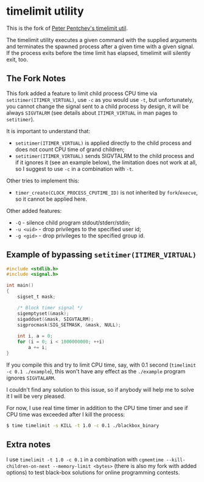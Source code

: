 timelimit utility
=================

This is the fork of [Peter Pentchev's timelimit util](http://devel.ringlet.net/sysutils/timelimit/).

The timelimit utility executes a given command with the supplied arguments and terminates the
spawned process after a given time with a given signal. If the process exits before the time
limit has elapsed, timelimit will silently exit, too.

The Fork Notes
--------------

This fork added a feature to limit child process CPU time via `setitimer(ITIMER_VIRTUAL)`, use `-c`
as you would use `-t`, but unfortunately, you cannot change the signal sent to a child process by
design, it will be always `SIGVTALRM` (see details about `ITIMER_VIRTUAL` in man pages to
`setitimer`).

It is important to understand that:

* `setitimer(ITIMER_VIRTUAL)` is applied directly to the child process and does not count CPU
time of grand children;
* `setitimer(ITIMER_VIRTUAL)` sends SIGVTALRM to the child process and if it ignores it (see an
example below), the limitation does not work at all, so I suggest to use `-c` in a combination
with `-t`.


Other tries to implement this:

* `timer_create(CLOCK_PROCESS_CPUTIME_ID)` is not inherited by `fork`/`execve`, so it cannot be
applied here.

Other added features:

* `-Q` - silence child program stdout/stderr/stdin;
* `-u <uid>` - drop privileges to the specified user id;
* `-g <gid>` - drop privileges to the specified group id.


Example of bypassing `setitimer(ITIMER_VIRTUAL)`
------------------------------------------------

```c
#include <stdlib.h>
#include <signal.h>

int main()
{
    sigset_t mask;

    /* Block timer signal */
    sigemptyset(&mask);
    sigaddset(&mask, SIGVTALRM);
    sigprocmask(SIG_SETMASK, &mask, NULL);
   
    int i, a = 0;
    for (i = 0; i < 1000000000; ++i)
        a += i;
}
```

If you compile this and try to limit CPU time, say, with 0.1 second (`timelimit -c 0.1 ./example`),
this won't have any effect as the `./example` program ignores `SIGVTALARM`.

I couldn't find any solution to this issue, so if anybody will help me to solve it I will be very
pleased.

For now, I use real time timer in addition to the CPU time timer and see if CPU time was exceeded
after I kill the process:

```bash
$ time timelimit -s KILL -t 1.0 -c 0.1 ./blackbox_binary
```

Extra notes
-----------

I use `timelimit -t 1.0 -c 0.1` in a combination with
`cgmemtime --kill-children-on-next --memory-limit <bytes>` (there is also my fork with added options)
to test black-box solutions for online programming contests.
